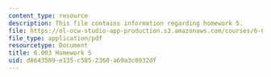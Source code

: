 ```yaml
---
content_type: resource
description: This file contains information regarding homework 5.
file: https://ol-ocw-studio-app-production.s3.amazonaws.com/courses/6-003-signals-and-systems-fall-2011/d8643589e135c5852360a69a3c0932df_MIT6_003F11_hw05.pdf
file_type: application/pdf
resourcetype: Document
title: 6.003 Homework 5
uid: d8643589-e135-c585-2360-a69a3c0932df
---
```

